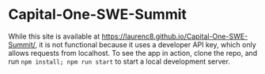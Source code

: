 # Capital-One-SWE-Summit

While this site is available at https://laurenc8.github.io/Capital-One-SWE-Summit/, it is not functional because it uses a developer API key, which only allows requests from localhost. To see the app in action, clone the repo, and run `npm install; npm run start` to start a local development server.
